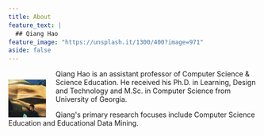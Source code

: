 ```yaml
---
title: About
feature_text: |
  ## Qiang Hao
feature_image: "https://unsplash.it/1300/400?image=971"
aside: false
---
```

 
<img style="float:left; margin-right: 20px; margin-top: 20px; width: 15%;" src="assets/avatar.jpeg" />

Qiang Hao is an assistant professor of Computer Science & Science Education. He received his Ph.D. in Learning, Design and Technology and M.Sc. in Computer Science from University of Georgia.

Qiang's primary research focuses include Computer Science Education and Educational Data Mining.